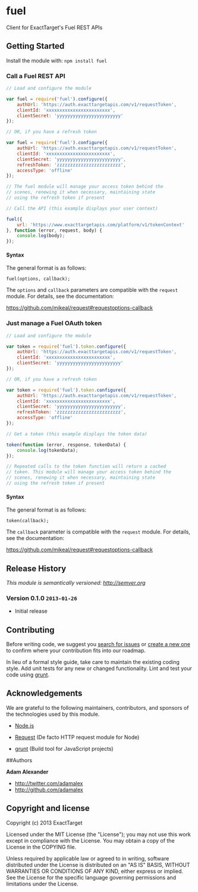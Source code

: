 # fuel

Client for ExactTarget's Fuel REST APIs

## Getting Started
Install the module with: `npm install fuel`

### Call a Fuel REST API

```javascript
// Load and configure the module

var fuel = require('fuel').configure({
	authUrl: 'https://auth.exacttargetapis.com/v1/requestToken',
	clientId: 'xxxxxxxxxxxxxxxxxxxxxxxx',
	clientSecret: 'yyyyyyyyyyyyyyyyyyyyyyyy'
});

// OR, if you have a refresh token

var fuel = require('fuel').configure({
	authUrl: 'https://auth.exacttargetapis.com/v1/requestToken',
	clientId: 'xxxxxxxxxxxxxxxxxxxxxxxx',
	clientSecret: 'yyyyyyyyyyyyyyyyyyyyyyyy',
	refreshToken: 'zzzzzzzzzzzzzzzzzzzzzzzz',
	accessType: 'offline'
});

// The fuel module will manage your access token behind the
// scenes, renewing it when necessary, maintaining state
// using the refresh token if present

// Call the API (this example displays your user context)

fuel({
	url: 'https://www.exacttargetapis.com/platform/v1/tokenContext'
}, function (error, request, body) {
	console.log(body);
});
```
#### Syntax

The general format is as follows:

`fuel(options, callback);`

The `options` and `callback` parameters are compatible with the `request` module.  For details, see the documentation:

https://github.com/mikeal/request#requestoptions-callback

### Just manage a Fuel OAuth token

```javascript
// Load and configure the module

var token = require('fuel').token.configure({
	authUrl: 'https://auth.exacttargetapis.com/v1/requestToken',
	clientId: 'xxxxxxxxxxxxxxxxxxxxxxxx',
	clientSecret: 'yyyyyyyyyyyyyyyyyyyyyyyy'
});

// OR, if you have a refresh token

var token = require('fuel').token.configure({
	authUrl: 'https://auth.exacttargetapis.com/v1/requestToken',
	clientId: 'xxxxxxxxxxxxxxxxxxxxxxxx',
	clientSecret: 'yyyyyyyyyyyyyyyyyyyyyyyy',
	refreshToken: 'zzzzzzzzzzzzzzzzzzzzzzzz',
	accessType: 'offline'
});

// Get a token (this example displays the token data)

token(function (error, response, tokenData) {
	console.log(tokenData);
});

// Repeated calls to the token function will return a cached
// token. This module will manage your access token behind the
// scenes, renewing it when necessary, maintaining state
// using the refresh token if present
```

#### Syntax

The general format is as follows:

`token(callback);`

The `callback` parameter is compatible with the `request` module.  For details, see the documentation:

https://github.com/mikeal/request#requestoptions-callback

## Release History

_This module is semantically versioned: <http://semver.org>_

### Version 0.1.0 `2013-01-26`

* Initial release

## Contributing
Before writing code, we suggest you [search for issues](https://github.com/ExactTarget/node-mashery/issues?state=open)
or [create a new one](https://github.com/ExactTarget/node-mashery/issues/new) to confirm where your contribution fits into
our roadmap.

In lieu of a formal style guide, take care to maintain the existing coding style. Add unit tests for any new or changed functionality.
Lint and test your code using [grunt](https://github.com/cowboy/grunt).

## Acknowledgements

We are grateful to the following maintainers, contributors, and sponsors of the technologies used by this module.

* [Node.js](http://nodejs.org)

* [Request](https://github.com/mikeal/request) (De facto HTTP request module for Node)

* [grunt](https://github.com/cowboy/grunt) (Build tool for JavaScript projects)

##Authors

**Adam Alexander**

+ http://twitter.com/adamalex
+ http://github.com/adamalex

## Copyright and license

Copyright (c) 2013 ExactTarget

Licensed under the MIT License (the "License");
you may not use this work except in compliance with the License.
You may obtain a copy of the License in the COPYING file.

Unless required by applicable law or agreed to in writing, software
distributed under the License is distributed on an "AS IS" BASIS,
WITHOUT WARRANTIES OR CONDITIONS OF ANY KIND, either express or implied.
See the License for the specific language governing permissions and
limitations under the License.
